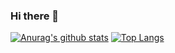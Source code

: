 ### Hi there 👋
[![Anurag's github stats](https://github-readme-stats.vercel.app/api?username=liyubin117&theme=dracula)](https://github.com/anuraghazra/github-readme-stats)
[![Top Langs](https://github-readme-stats.vercel.app/api/top-langs/?username=liyubin117&theme=dracula&layout=compact)](https://github.com/anuraghazra/github-readme-stats)
